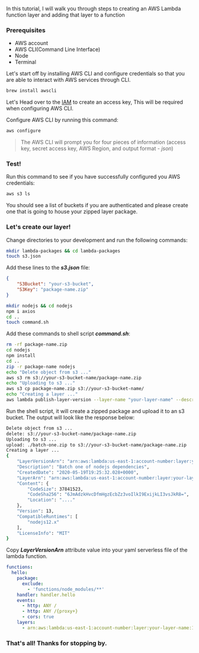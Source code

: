 <p>In this tutorial, I will walk you through steps to creating an AWS Lambda function layer and adding that layer to a function</p>

### Prerequisites
* AWS account
* AWS CLI(Command Line Interface)
* Node
* Terminal

<p>Let's start off by installing AWS CLI and configure credentials so that you are able to interact with AWS services through CLI.</p>

```bash
brew install awscli
```

<p>Let's Head over to the <a href="https://console.aws.amazon.com/iam/home?#/users/admin?section=security_credentials" target="_blank">IAM</a> to create an access key, This will be required when configuring AWS CLI.</p>

<p>Configure AWS CLI by running this command:</p>

```bash
aws configure
```

> The AWS CLI will prompt you for four pieces of information (access key, secret access key, AWS Region, and output format - _json_)

### Test!

Run this command to see if you have successfully configured you AWS credentials:

```bash
aws s3 ls
```

You should see a list of buckets if you are authenticated and please create one that is going to house your zipped layer package.

### Let's create our layer!

<p>Change directories to your development and run the following commands:</p>

```bash
mkdir lambda-packages && cd lambda-packages
touch s3.json
```

Add these lines to the _**s3.json**_ file:

```json
{
    "S3Bucket": "your-s3-bucket",
    "S3Key": "package-name.zip"
}
```

```bash
mkdir nodejs && cd nodejs
npm i axios
cd ..
touch command.sh
```

Add these commands to shell script _**command.sh**_:

```bash wrap
rm -rf package-name.zip
cd nodejs
npm install
cd ..
zip -r package-name nodejs
echo "Delete object from s3 ..."
aws s3 rm s3://your-s3-bucket-name/package-name.zip
echo "Uploading to s3 ..."
aws s3 cp package-name.zip s3://your-s3-bucket-name/
echo "Creating a layer ..."
aws lambda publish-layer-version --layer-name "your-layer-name" --description "Description of your layer" --content "file://s3.json" --license-info "MIT" --compatible-runtimes "nodejs12.x"
```

Run the shell script, it will create a zipped package and upload it to an s3 bucket. The output will look like the response below:

```bash
Delete object from s3 ...
delete: s3://your-s3-bucket-name/package-name.zip
Uploading to s3 ...
upload: ./batch-one.zip to s3://your-s3-bucket-name/package-name.zip
Creating a layer ...
{
    "LayerVersionArn": "arn:aws:lambda:us-east-1:account-number:layer:your-layer-name:1",
    "Description": "Batch one of nodejs dependencies", 
    "CreatedDate": "2020-05-19T19:25:32.028+0000", 
    "LayerArn": "arn:aws:lambda:us-east-1:account-number:layer:your-layer-name", 
    "Content": {
        "CodeSize": 37841523, 
        "CodeSha256": "6JmAdzkHvcDfmHgzEcbZz3voIlkI9ExijkLI3vsJkR8=", 
        "Location": "...."
    }, 
    "Version": 13, 
    "CompatibleRuntimes": [
        "nodejs12.x"
    ], 
    "LicenseInfo": "MIT"
}
```

Copy _**LayerVersionArn**_ attribute value into your yaml serverless file of the lambda function.

```yaml
functions:
  hello:
    package:
      exclude:
        - 'functions/node_modules/**'
    handler: handler.hello
    events:
      - http: ANY /
      - http: ANY /{proxy+}
      - cors: true
    layers:
      - arn:aws:lambda:us-east-1:account-number:layer:your-layer-name:1
```

### That's all! Thanks for stopping by.
